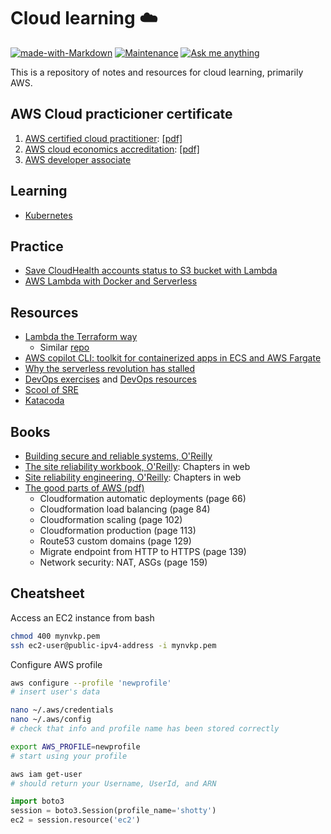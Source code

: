 # Cloud learning ☁️

[![made-with-Markdown](https://img.shields.io/badge/Made%20with-Markdown-1f425f.svg)](http://commonmark.org)
[![Maintenance](https://img.shields.io/badge/Maintained%3F-yes-green.svg)](https://GitHub.com/anebz/cloud/graphs/commit-activity)
[![Ask me anything](https://img.shields.io/badge/Ask%20me-anything-1abc9c.svg)](https://www.twitter.com/aberasategi)

This is a repository of notes and resources for cloud learning, primarily AWS.

## AWS Cloud practicioner certificate

1. [AWS certified cloud practitioner](Accreditations/aws_cloud_practitioner.md): [[pdf]](Accreditations/aws_cloud_practitioner.pdf)
2. [AWS cloud economics accreditation](Accreditations/aws_cloud_economics.md): [[pdf]](Accreditations/aws_cloud_economics.pdf)
3. [AWS developer associate](Accreditations/aws_developer_associate.md)

## Learning

* [Kubernetes](kubernetes.md)

## Practice

* [Save CloudHealth accounts status to S3 bucket with Lambda](Practice/cloudhealth_lambda_s3.md)
* [AWS Lambda with Docker and Serverless](Practice/lambda_docker_serverless.md)

## Resources

* [Lambda the Terraform way](https://github.com/nsriram/lambda-the-terraform-way)
  * Similar [repo](https://github.com/antonbabenko/serverless.tf)
* [AWS copilot CLI: toolkit for containerized apps in ECS and AWS Fargate](https://aws.github.io/copilot-cli/)
* [Why the serverless revolution has stalled](https://www.infoq.com/articles/serverless-stalled/)
* [DevOps exercises](https://github.com/bregman-arie/devops-exercises) and [DevOps resources](https://github.com/bregman-arie/devops-resources)
* [Scool of SRE](https://linkedin.github.io/school-of-sre/)
* [Katacoda](https://www.katacoda.com/)

## Books

* [Building secure and reliable systems, O'Reilly](https://sre.google/static/pdf/building_secure_and_reliable_systems.pdf)
* [The site reliability workbook, O'Reilly](https://sre.google/workbook/table-of-contents/): Chapters in web
* [Site reliability engineering, O'Reilly](https://sre.google/sre-book/table-of-contents/): Chapters in web
* [The good parts of AWS (pdf)](https://b-ok.cc/book/5458006/1ebc63)
  * Cloudformation automatic deployments (page 66)
  * Cloudformation load balancing (page 84)
  * Cloudformation scaling (page 102)
  * Cloudformation production (page 113)
  * Route53 custom domains (page 129)
  * Migrate endpoint from HTTP to HTTPS (page 139)
  * Network security: NAT, ASGs (page 159)

## Cheatsheet

Access an EC2 instance from bash

```bash
chmod 400 mynvkp.pem
ssh ec2-user@public-ipv4-address -i mynvkp.pem
```

Configure AWS profile
```bash
aws configure --profile 'newprofile'
# insert user's data

nano ~/.aws/credentials
nano ~/.aws/config
# check that info and profile name has been stored correctly

export AWS_PROFILE=newprofile
# start using your profile

aws iam get-user
# should return your Username, UserId, and ARN
```

```python
import boto3
session = boto3.Session(profile_name='shotty')
ec2 = session.resource('ec2')
```